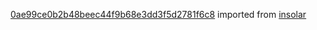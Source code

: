 [0ae99ce0b2b48beec44f9b68e3dd3f5d2781f6c8](https://github.com/insolar/insolar/commit/0ae99ce0b2b48beec44f9b68e3dd3f5d2781f6c8) imported from [insolar](https://github.com/insolar/insolar)
